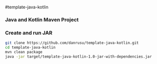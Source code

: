 #template-java-kotlin

### Java and Kotlin Maven Project

### Create and run JAR
```bash
git clone https://github.com/danrusu/template-java-kotlin.git
cd template-java-kotlin
mvn clean package
java -jar target/template-java-kotlin-1.0-jar-with-dependencies.jar
```
